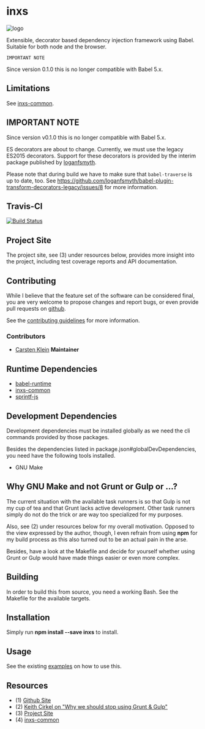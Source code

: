 # inxs

![logo](https://raw.githubusercontent.com/coldrye-es/inxs-artwork/master/dist/logo-60x80.png)

Extensible, decorator based dependency injection framework using Babel. Suitable for
both node and the browser.

``IMPORTANT NOTE``

Since version 0.1.0 this is no longer compatible with Babel 5.x. 


## Limitations

See [inxs-common](https://github.com/coldrye-es/inxs-common#limitations).


## IMPORTANT NOTE

Since version v0.1.0 this is no longer compatible with Babel 5.x. 

ES decorators are about to change. Currently, we must use the legacy ES2015 decorators.
Support for these decorators is provided by the interim package published by
[loganfsmyth](https://github.com/loganfsmyth/babel-plugin-transform-decorators-legacy).

Please note that during build we have to make sure that ``babel-traverse`` is up to date, too.
See https://github.com/loganfsmyth/babel-plugin-transform-decorators-legacy/issues/8 for more information.


## Travis-CI

[![Build Status](https://travis-ci.org/coldrye-es/inxs.svg?branch=master)](https://travis-ci.org/coldrye-es/inxs)


## Project Site

The project site, see (3) under resources below, provides more insight into the project,
including test coverage reports and API documentation.


## Contributing

While I believe that the feature set of the software can be considered final,
you are very welcome to propose changes and report bugs, or even provide pull
requests on [github](https://github.com/coldrye-es/inxs).

See the [contributing guidelines](https://github.com/coldrye-es/inxs/blob/master/CONTRIBUTING.md) for more information.


### Contributors

 - [Carsten Klein](https://github.com/silkentrance) **Maintainer**


## Runtime Dependencies

 - [babel-runtime](https://github.com/babel/babel)
 - [inxs-common](https://github.com/coldrye-es/inxs-common)
 - [sprintf-js](https://github.com/alexei/sprintf.js)


## Development Dependencies

Development dependencies must be installed globally as we need the cli commands
provided by those packages.

Besides the dependencies listed in package.json#globalDevDependencies, you need
have the following tools installed.

 - GNU Make


## Why GNU Make and not Grunt or Gulp or ...?

The current situation with the available task runners is so that Gulp is not my
cup of tea and that Grunt lacks active development. Other task runners simply
do not do the trick or are way too specialized for my purposes.

Also, see (2) under resources below for my overall motivation. Opposed to the
view expressed by the author, though, I even refrain from using **npm** for
my build process as this also turned out to be an actual pain in the arse.

Besides, have a look at the Makefile and decide for yourself whether using Grunt
or Gulp would have made things easier or even more complex.


## Building

In order to build this from source, you need a working Bash. See the Makefile
for the available targets.


## Installation

Simply run **npm install --save inxs** to install.


## Usage

See the existing [examples](https://github.com/coldrye-es/inxs/tree/master/examples/) on how to use this.


## Resources

 - (1) [Github Site](https://github.com/coldrye-es/inxs)
 - (2) [Keith Cirkel on "Why we should stop using Grunt & Gulp"](http://blog.keithcirkel.co.uk/why-we-should-stop-using-grunt)
 - (3) [Project Site](http://inxs.es.coldrye.eu)
 - (4) [inxs-common](https://github.com/coldrye-es/inxs-common)

